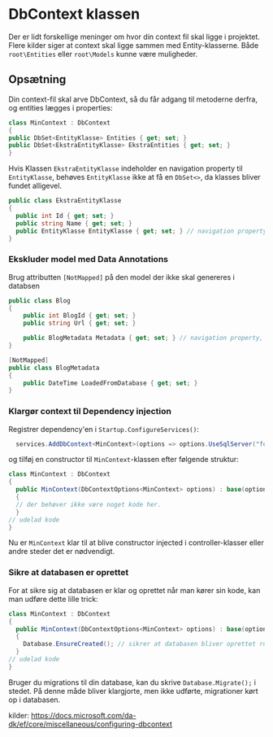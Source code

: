 # DbContext klassen
Der er lidt forskellige meninger om hvor din context fil skal ligge i projektet. Flere kilder siger at context skal ligge sammen med Entity-klasserne. Både `root\Entities` eller `root\Models` kunne være muligheder.

## Opsætning
Din context-fil skal arve DbContext, så du får adgang til metoderne derfra, og entities lægges i properties:
```c#
class MinContext : DbContext
{
public DbSet<EntityKlasse> Entities { get; set; }
public DbSet<EkstraEntityKlasse> EkstraEntities { get; set; }
}
```
Hvis Klassen `EkstraEntityKlasse` indeholder en navigation property til `EntityKlasse`, behøves `EntityKlasse` ikke at få en `DbSet<>`, da klasses bliver fundet alligevel.
```c#
public class EkstraEntityKlasse
{
  public int Id { get; set; }
  public string Name { get; set; }
  public EntityKlasse EntityKlasse { get; set; } // navigation property til EntityKlasse
}
```
### Ekskluder model med Data Annotations
Brug attributten `[NotMapped]` på den model der ikke skal genereres i databsen

```c#
public class Blog
{
    public int BlogId { get; set; }
    public string Url { get; set; }

    public BlogMetadata Metadata { get; set; } // navigation property, som ikke bliver mapped til DB
}

[NotMapped]
public class BlogMetadata
{
    public DateTime LoadedFromDatabase { get; set; }
}
```

### Klargør context til Dependency injection
Registrer dependency'en i `Startup.ConfigureServices()`:
```c#
  services.AddDbContext<MinContext>(options => options.UseSqlServer("forbindelses-streng-her!!"));
```
og tilføj en constructor til `MinContext`-klassen efter følgende struktur:
```c#
class MinContext : DbContext
{
  public MinContext(DbContextOptions<MinContext> options) : base(options)
  {
  // der behøver ikke være noget kode her.
  }
// udelad kode
}
```

Nu er `MinContext` klar til at blive constructor injected i controller-klasser eller andre steder det er nødvendigt.

### Sikre at databasen er oprettet
For at sikre sig at databasen er klar og oprettet når man kører sin kode, kan man udføre dette lille trick:
```c#
class MinContext : DbContext
{
  public MinContext(DbContextOptions<MinContext> options) : base(options)
  {
    Database.EnsureCreated(); // sikrer at databasen bliver oprettet runtime, hvis der endnu ikke er nogen
  }
// udelad kode
}
```

Bruger du migrations til din database, kan du skrive `Database.Migrate();` i stedet. På denne måde bliver klargjorte, men ikke udførte, migrationer kørt op i databasen.


kilder: https://docs.microsoft.com/da-dk/ef/core/miscellaneous/configuring-dbcontext
